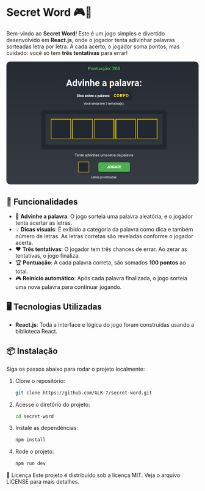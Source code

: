 # Secret Word 🎮🤔

Bem-vindo ao **Secret Word**! Este é um jogo simples e divertido desenvolvido em **React.js**, onde o jogador tenta adivinhar palavras sorteadas letra por letra. A cada acerto, o jogador soma pontos, mas cuidado: você só tem **três tentativas** para errar!

<img src="./src/assets/preview.PNG" alt="Demonstração do Thoughts" style="border-radius: 10px"/>

## 🚀 Funcionalidades

- 🎯 **Advinhe a palavra**: O jogo sorteia uma palavra aleatória, e o jogador tenta acertar as letras.
- 💡 **Dicas visuais**: É exibido a categoria da palavra como dica e também número de letras. As letras corretas são reveladas conforme o jogador acerta.
- ❤️ **Três tentativas**: O jogador tem três chances de errar. Ao zerar as tentativas, o jogo finaliza.
- 🏆 **Pontuação**: A cada palavra correta, são somados **100 pontos** ao total.
- 🎮 **Reinício automático**: Após cada palavra finalizada, o jogo sorteia uma nova palavra para continuar jogando.

## 🖥️ Tecnologias Utilizadas

- **React.js**: Toda a interface e lógica do jogo foram construídas usando a biblioteca React.

## 📦 Instalação

Siga os passos abaixo para rodar o projeto localmente:

1. Clone o repositório:
   ```bash
   git clone https://github.com/GLK-7/secret-word.git
2. Acesse o diretório do projeto:
   ```bash  
   cd secret-word

3. Instale as dependências:
   ```bash  
   npm install

4. Rode o projeto:
   ```bash   
   npm run dev

📄 Licença
Este projeto é distribuído sob a licença MIT. Veja o arquivo LICENSE para mais detalhes.
